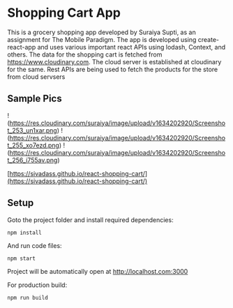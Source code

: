 # Shopping Cart App

This is a grocery shopping app developed by Suraiya Supti, as an assignment for The Mobile Paradigm. The app is developed
using create-react-app and uses various important react APIs using lodash, Context, and others.
The data for the shopping cart is fetched from https://www.cloudinary.com. The cloud server is established
at cloudinary for the same. Rest APIs are being used to fetch the products for the store from cloud servsers


## Sample Pics

!(https://res.cloudinary.com/suraiya/image/upload/v1634202920/Screenshot_253_un1xar.png)
!(https://res.cloudinary.com/suraiya/image/upload/v1634202920/Screenshot_255_xo7ezd.png)
!(https://res.cloudinary.com/suraiya/image/upload/v1634202920/Screenshot_256_i755av.png)


[https://sivadass.github.io/react-shopping-cart/](https://sivadass.github.io/react-shopping-cart/)

## Setup

Goto the project folder and install required dependencies:

```
npm install
```

And run code files:

```
npm start
```

Project will be automatically open at http://localhost.com:3000

For production build:

```
npm run build
```
